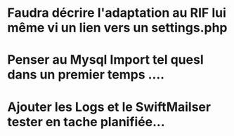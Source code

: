 # Faudra décrire l'adaptation au RIF lui même vi un lien vers un settings.php

# Penser au Mysql Import tel quesl dans un premier temps ....

# Ajouter les Logs et le SwiftMailser tester en tache planifiée...
